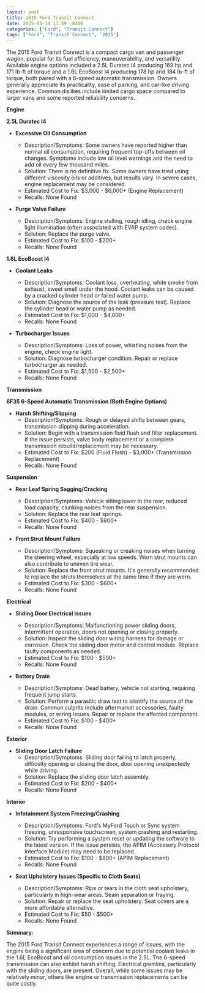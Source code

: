 ```yaml
---
layout: post
title: 2015 Ford Transit Connect
date: 2025-03-14 13:59 -0400
categories: ["Ford", "Transit Connect"]
tags: ["Ford", "Transit Connect", "2015"]
---
```

The 2015 Ford Transit Connect is a compact cargo van and passenger wagon, popular for its fuel efficiency, maneuverability, and versatility. Available engine options included a 2.5L Duratec I4 producing 169 hp and 171 lb-ft of torque and a 1.6L EcoBoost I4 producing 178 hp and 184 lb-ft of torque, both paired with a 6-speed automatic transmission. Owners generally appreciate its practicality, ease of parking, and car-like driving experience. Common dislikes include limited cargo space compared to larger vans and some reported reliability concerns.

**Engine**

**2.5L Duratec I4**

*   **Excessive Oil Consumption**
    *   Description/Symptoms: Some owners have reported higher than normal oil consumption, requiring frequent top-offs between oil changes. Symptoms include low oil level warnings and the need to add oil every few thousand miles.
    *   Solution: There is no definitive fix. Some owners have tried using different viscosity oils or additives, but results vary. In severe cases, engine replacement may be considered.
    *   Estimated Cost to Fix: $3,000 - $6,000+ (Engine Replacement)
    *   Recalls: None Found

*   **Purge Valve Failure**
    *   Description/Symptoms: Engine stalling, rough idling, check engine light illumination (often associated with EVAP system codes).
    *   Solution: Replace the purge valve.
    *   Estimated Cost to Fix: $100 - $200+
    *   Recalls: None Found

**1.6L EcoBoost I4**

*   **Coolant Leaks**
    *   Description/Symptoms: Coolant loss, overheating, white smoke from exhaust, sweet smell under the hood. Coolant leaks can be caused by a cracked cylinder head or failed water pump.
    *   Solution: Diagnose the source of the leak (pressure test). Replace the cylinder head or water pump as needed.
    *   Estimated Cost to Fix: $1,000 - $4,000+
    *   Recalls: None Found

*   **Turbocharger Issues**
    *   Description/Symptoms: Loss of power, whistling noises from the engine, check engine light.
    *   Solution: Diagnose turbocharger condition. Repair or replace turbocharger as needed.
    *   Estimated Cost to Fix: $1,500 - $2,500+
    *   Recalls: None Found

**Transmission**

**6F35 6-Speed Automatic Transmission (Both Engine Options)**

*   **Harsh Shifting/Slipping**
    *   Description/Symptoms: Rough or delayed shifts between gears, transmission slipping during acceleration.
    *   Solution: Begin with a transmission fluid flush and filter replacement. If the issue persists, valve body replacement or a complete transmission rebuild/replacement may be necessary.
    *   Estimated Cost to Fix: $200 (Fluid Flush) - $3,000+ (Transmission Replacement)
    *   Recalls: None Found

**Suspension**

*   **Rear Leaf Spring Sagging/Cracking**
    *   Description/Symptoms: Vehicle sitting lower in the rear, reduced load capacity, clunking noises from the rear suspension.
    *   Solution: Replace the rear leaf springs.
    *   Estimated Cost to Fix: $400 - $800+
    *   Recalls: None Found

*   **Front Strut Mount Failure**
    * Description/Symptoms: Squeaking or creaking noises when turning the steering wheel, especially at low speeds. Worn strut mounts can also contribute to uneven tire wear.
    * Solution: Replace the front strut mounts. It's generally recommended to replace the struts themselves at the same time if they are worn.
    * Estimated Cost to Fix: $300 - $600+
    * Recalls: None Found

**Electrical**

*   **Sliding Door Electrical Issues**
    *   Description/Symptoms: Malfunctioning power sliding doors, intermittent operation, doors not opening or closing properly.
    *   Solution: Inspect the sliding door wiring harness for damage or corrosion. Check the sliding door motor and control module. Replace faulty components as needed.
    *   Estimated Cost to Fix: $100 - $500+
    *   Recalls: None Found

*   **Battery Drain**
    *   Description/Symptoms: Dead battery, vehicle not starting, requiring frequent jump starts.
    *   Solution: Perform a parasitic draw test to identify the source of the drain. Common culprits include aftermarket accessories, faulty modules, or wiring issues. Repair or replace the affected component.
    *   Estimated Cost to Fix: $100 - $400+
    *   Recalls: None Found

**Exterior**

*   **Sliding Door Latch Failure**
    *   Description/Symptoms: Sliding door failing to latch properly, difficulty opening or closing the door, door opening unexpectedly while driving.
    *   Solution: Replace the sliding door latch assembly.
    *   Estimated Cost to Fix: $200 - $400+
    *   Recalls: None Found

**Interior**

*   **Infotainment System Freezing/Crashing**
    *   Description/Symptoms: Ford's MyFord Touch or Sync system freezing, unresponsive touchscreen, system crashing and restarting.
    *   Solution: Try performing a system reset or updating the software to the latest version. If the issue persists, the APIM (Accessory Protocol Interface Module) may need to be replaced.
    *   Estimated Cost to Fix: $100 - $800+ (APIM Replacement)
    *   Recalls: None Found

*   **Seat Upholstery Issues (Specific to Cloth Seats)**
    * Description/Symptoms: Rips or tears in the cloth seat upholstery, particularly in high-wear areas. Seam separation or fraying.
    * Solution: Repair or replace the seat upholstery. Seat covers are a more affordable alternative.
    * Estimated Cost to Fix: $50 - $500+
    * Recalls: None Found

**Summary:**

The 2015 Ford Transit Connect experiences a range of issues, with the engine being a significant area of concern due to potential coolant leaks in the 1.6L EcoBoost and oil consumption issues in the 2.5L. The 6-speed transmission can also exhibit harsh shifting. Electrical gremlins, particularly with the sliding doors, are present. Overall, while some issues may be relatively minor, others like engine or transmission replacements can be quite costly.

